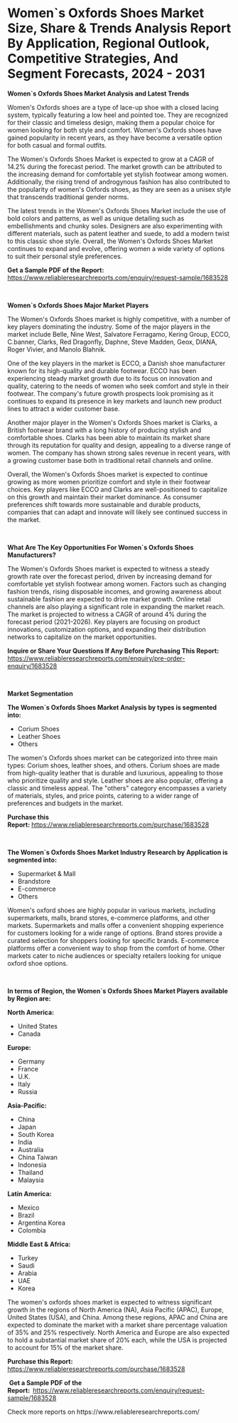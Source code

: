 <p><h1>Women`s Oxfords Shoes Market Size, Share & Trends Analysis Report By Application, Regional Outlook, Competitive Strategies, And Segment Forecasts, 2024 - 2031</h1></p><p><strong>Women`s Oxfords Shoes Market Analysis and Latest Trends</strong></p>
<p><p>Women's Oxfords shoes are a type of lace-up shoe with a closed lacing system, typically featuring a low heel and pointed toe. They are recognized for their classic and timeless design, making them a popular choice for women looking for both style and comfort. Women's Oxfords shoes have gained popularity in recent years, as they have become a versatile option for both casual and formal outfits.</p><p>The Women's Oxfords Shoes Market is expected to grow at a CAGR of 14.2% during the forecast period. The market growth can be attributed to the increasing demand for comfortable yet stylish footwear among women. Additionally, the rising trend of androgynous fashion has also contributed to the popularity of women's Oxfords shoes, as they are seen as a unisex style that transcends traditional gender norms.</p><p>The latest trends in the Women's Oxfords Shoes Market include the use of bold colors and patterns, as well as unique detailing such as embellishments and chunky soles. Designers are also experimenting with different materials, such as patent leather and suede, to add a modern twist to this classic shoe style. Overall, the Women's Oxfords Shoes Market continues to expand and evolve, offering women a wide variety of options to suit their personal style preferences.</p></p>
<p><strong>Get a Sample PDF of the Report:&nbsp;</strong> <a href="https://www.reliableresearchreports.com/enquiry/request-sample/1683528">https://www.reliableresearchreports.com/enquiry/request-sample/1683528</a></p>
<p>&nbsp;</p>
<p><strong>Women`s Oxfords Shoes Major Market Players</strong></p>
<p><p>The Women's Oxfords Shoes market is highly competitive, with a number of key players dominating the industry. Some of the major players in the market include Belle, Nine West, Salvatore Ferragamo, Kering Group, ECCO, C.banner, Clarks, Red Dragonfly, Daphne, Steve Madden, Geox, DIANA, Roger Vivier, and Manolo Blahnik.</p><p>One of the key players in the market is ECCO, a Danish shoe manufacturer known for its high-quality and durable footwear. ECCO has been experiencing steady market growth due to its focus on innovation and quality, catering to the needs of women who seek comfort and style in their footwear. The company's future growth prospects look promising as it continues to expand its presence in key markets and launch new product lines to attract a wider customer base.</p><p>Another major player in the Women's Oxfords Shoes market is Clarks, a British footwear brand with a long history of producing stylish and comfortable shoes. Clarks has been able to maintain its market share through its reputation for quality and design, appealing to a diverse range of women. The company has shown strong sales revenue in recent years, with a growing customer base both in traditional retail channels and online.</p><p>Overall, the Women's Oxfords Shoes market is expected to continue growing as more women prioritize comfort and style in their footwear choices. Key players like ECCO and Clarks are well-positioned to capitalize on this growth and maintain their market dominance. As consumer preferences shift towards more sustainable and durable products, companies that can adapt and innovate will likely see continued success in the market.</p></p>
<p>&nbsp;</p>
<p><strong>What Are The Key Opportunities For Women`s Oxfords Shoes Manufacturers?</strong></p>
<p><p>The Women's Oxfords Shoes market is expected to witness a steady growth rate over the forecast period, driven by increasing demand for comfortable yet stylish footwear among women. Factors such as changing fashion trends, rising disposable incomes, and growing awareness about sustainable fashion are expected to drive market growth. Online retail channels are also playing a significant role in expanding the market reach. The market is projected to witness a CAGR of around 4% during the forecast period (2021-2026). Key players are focusing on product innovations, customization options, and expanding their distribution networks to capitalize on the market opportunities.</p></p>
<p><strong>Inquire or Share Your Questions If Any Before Purchasing This Report:</strong> <a href="https://www.reliableresearchreports.com/enquiry/pre-order-enquiry/1683528">https://www.reliableresearchreports.com/enquiry/pre-order-enquiry/1683528</a></p>
<p>&nbsp;</p>
<p><strong>Market Segmentation</strong></p>
<p><strong>The Women`s Oxfords Shoes Market Analysis by types is segmented into:</strong></p>
<p><ul><li>Corium Shoes</li><li>Leather Shoes</li><li>Others</li></ul></p>
<p><p>The women's Oxfords shoes market can be categorized into three main types: Corium shoes, leather shoes, and others. Corium shoes are made from high-quality leather that is durable and luxurious, appealing to those who prioritize quality and style. Leather shoes are also popular, offering a classic and timeless appeal. The "others" category encompasses a variety of materials, styles, and price points, catering to a wider range of preferences and budgets in the market.</p></p>
<p><strong>Purchase this Report:&nbsp;</strong><a href="https://www.reliableresearchreports.com/purchase/1683528">https://www.reliableresearchreports.com/purchase/1683528</a></p>
<p>&nbsp;</p>
<p><strong>The Women`s Oxfords Shoes Market Industry Research by Application is segmented into:</strong></p>
<p><ul><li>Supermarket & Mall</li><li>Brandstore</li><li>E-commerce</li><li>Others</li></ul></p>
<p><p>Women's oxford shoes are highly popular in various markets, including supermarkets, malls, brand stores, e-commerce platforms, and other markets. Supermarkets and malls offer a convenient shopping experience for customers looking for a wide range of options. Brand stores provide a curated selection for shoppers looking for specific brands. E-commerce platforms offer a convenient way to shop from the comfort of home. Other markets cater to niche audiences or specialty retailers looking for unique oxford shoe options.</p></p>
<p>&nbsp;</p>
<p><strong>In terms of Region, the Women`s Oxfords Shoes Market Players available by Region are:</strong></p>
<p>
    <p> <strong> North America: </strong>
        <ul>
            <li>United States</li>
            <li>Canada</li>
        </ul>
        </p> 
    <p> <strong> Europe: </strong>
        <ul>
            <li>Germany</li>
            <li>France</li>
            <li>U.K.</li>
            <li>Italy</li>
            <li>Russia</li>
        </ul>
        </p> 
    <p> <strong> Asia-Pacific: </strong>
        <ul>
            <li>China</li>
            <li>Japan</li>
            <li>South Korea</li>
            <li>India</li>
            <li>Australia</li>
            <li>China Taiwan</li>
            <li>Indonesia</li>
            <li>Thailand</li>
            <li>Malaysia</li>
        </ul>
        </p> 
    <p> <strong> Latin America: </strong>
        <ul>
            <li>Mexico</li>
            <li>Brazil</li>
            <li>Argentina Korea</li>
            <li>Colombia</li>
        </ul>
        </p> 
    <p> <strong> Middle East & Africa: </strong>
        <ul>
            <li>Turkey</li>
            <li>Saudi</li>
            <li>Arabia</li>
            <li>UAE</li>
            <li>Korea</li>
        </ul>
    </p>
    </p>
<p><p>The women's oxfords shoes market is expected to witness significant growth in the regions of North America (NA), Asia Pacific (APAC), Europe, United States (USA), and China. Among these regions, APAC and China are expected to dominate the market with a market share percentage valuation of 35% and 25% respectively. North America and Europe are also expected to hold a substantial market share of 20% each, while the USA is projected to account for 15% of the market share.</p></p>
<p><strong>Purchase this Report: </strong><a href="https://www.reliableresearchreports.com/purchase/1683528">https://www.reliableresearchreports.com/purchase/1683528</a></p>
<p>&nbsp;<strong>Get a Sample PDF of the Report:&nbsp;&nbsp;</strong><a href="https://www.reliableresearchreports.com/enquiry/request-sample/1683528">https://www.reliableresearchreports.com/enquiry/request-sample/1683528</a></p>
<p><strong></strong></p>
<p>Check more reports on https://www.reliableresearchreports.com/</p>